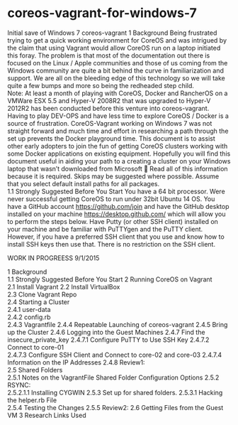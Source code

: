 # coreos-vagrant-for-windows-7
Initial save of Windows 7 coreos-vagrant
1	Background
Being frustrated trying to get a quick working environment for CoreOS and was intrigued by the claim that using Vagrant would allow CoreOS run on a laptop initiated this foray.  The problem is that most of the documentation out there is focused on the Linux / Apple communities and those of us coming from the Windows community are quite a bit behind the curve in familiarization and support.  We are all on the bleeding edge of this technology so we will take quite a few bumps and more so being the redheaded step child.  
Note:  At least a month of playing with CoreOS, Docker and RancherOS on a VMWare ESX 5.5 and Hyper-V 2008R2 that was upgraded to Hyper-V 2012R2 has been conducted before this venture into coreos-vagrant.  Having to play DEV-OPS and have less time to explore CoreOS / Docker is a source of frustration.   CoreOS-Vagrant working on Windows 7 was not straight forward and much time and effort in researching a path through the set up prevents the Docker playground time.
This document is to assist other early adopters to join the fun of getting CoreOS clusters working with some Docker applications on existing equipment.  Hopefully you will find this document useful in aiding your path to a creating a cluster on your Windows laptop that wasn’t downloaded from Microsoft 
Read all of this information because it is required.  Skips may be suggested where possible.  Assume that you select default install paths for all packages.  
1.1	Strongly Suggested Before You Start
You have a 64 bit processor.  Were never successful getting CoreOS to run under 32bit Ubuntu 14 OS.
You have a GitHub account https://github.com/join and have the GitHub desktop installed on your machine https://desktop.github.com/ which will allow you to perform the steps below.
Have Putty (or other SSH client) installed on your machine and be familiar with PuTTYgen and the PuTTY client.  However, if you have a preferred SSH client that you use and know how to install SSH keys then use that.  There is no restriction on the SSH client.  

WORK IN PROGREESS  9/1/2015

1	Background	
1.1	Strongly Suggested Before You Start
2	Running CoreOS on Vagrant	
2.1	Install Vagrant
2.2	Install VirtualBox	
2.3	Clone Vagrant Repo	
2.4	Starting a Cluster	
2.4.1	user-data	
2.4.2	config.rb	
2.4.3	Vagrantfile
2.4.4	Repeatable Launching of coreos-vagrant
2.4.5	Bring up the Cluster
2.4.6	Logging into the Guest Machines	
2.4.7	Find the insecure_private_key
2.4.7.1	Configure PuTTY to Use SSH Key
2.4.7.2	Connect to core-01	
2.4.7.3	Configure SSH Client and Connect to core-02 and core-03	
2.4.7.4	Information on the IP Addresses	
2.4.8	Review1:	
2.5	Shared Folders	
2.5.1	Notes on the VagrantFile Shared Folder Configuration Options
2.5.2	RSYNC:	
2.5.2.1.1	Installing CYGWIN
2.5.3	Set up for shared folders.
2.5.3.1	Hacking the helper.rb File	
2.5.4	Testing the Changes
2.5.5	Review2:
2.6	Getting Files from the Guest VM	
3	Research Links Used	

